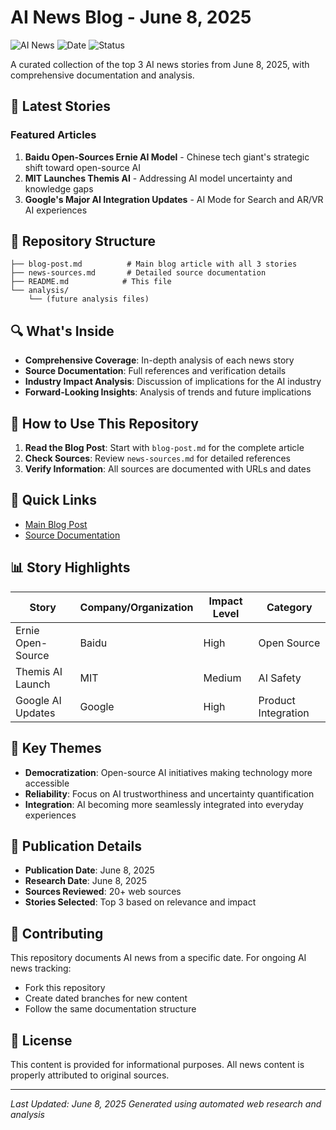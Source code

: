 # AI News Blog - June 8, 2025

![AI News](https://img.shields.io/badge/AI-News-blue)
![Date](https://img.shields.io/badge/Date-June%208%202025-green)
![Status](https://img.shields.io/badge/Status-Active-brightgreen)

A curated collection of the top 3 AI news stories from June 8, 2025, with comprehensive documentation and analysis.

## 📰 Latest Stories

### Featured Articles
1. **Baidu Open-Sources Ernie AI Model** - Chinese tech giant's strategic shift toward open-source AI
2. **MIT Launches Themis AI** - Addressing AI model uncertainty and knowledge gaps
3. **Google's Major AI Integration Updates** - AI Mode for Search and AR/VR AI experiences

## 📁 Repository Structure

```
├── blog-post.md          # Main blog article with all 3 stories
├── news-sources.md       # Detailed source documentation
├── README.md            # This file
└── analysis/
    └── (future analysis files)
```

## 🔍 What's Inside

- **Comprehensive Coverage**: In-depth analysis of each news story
- **Source Documentation**: Full references and verification details
- **Industry Impact Analysis**: Discussion of implications for the AI industry
- **Forward-Looking Insights**: Analysis of trends and future implications

## 📖 How to Use This Repository

1. **Read the Blog Post**: Start with `blog-post.md` for the complete article
2. **Check Sources**: Review `news-sources.md` for detailed references
3. **Verify Information**: All sources are documented with URLs and dates

## 🔗 Quick Links

- [Main Blog Post](./blog-post.md)
- [Source Documentation](./news-sources.md)

## 📊 Story Highlights

| Story | Company/Organization | Impact Level | Category |
|-------|---------------------|--------------|----------|
| Ernie Open-Source | Baidu | High | Open Source |
| Themis AI Launch | MIT | Medium | AI Safety |
| Google AI Updates | Google | High | Product Integration |

## 🌟 Key Themes

- **Democratization**: Open-source AI initiatives making technology more accessible
- **Reliability**: Focus on AI trustworthiness and uncertainty quantification
- **Integration**: AI becoming more seamlessly integrated into everyday experiences

## 📅 Publication Details

- **Publication Date**: June 8, 2025
- **Research Date**: June 8, 2025
- **Sources Reviewed**: 20+ web sources
- **Stories Selected**: Top 3 based on relevance and impact

## 🤝 Contributing

This repository documents AI news from a specific date. For ongoing AI news tracking:
- Fork this repository
- Create dated branches for new content
- Follow the same documentation structure

## 📜 License

This content is provided for informational purposes. All news content is properly attributed to original sources.

---

*Last Updated: June 8, 2025*
*Generated using automated web research and analysis*